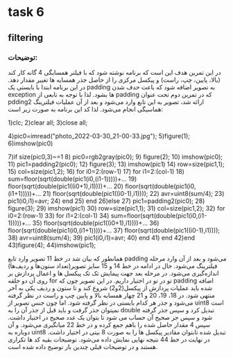 # task 6

## filtering

### توضیحات:
در این تمرین هدف این است که برنامه نوشته شود که با فیلتر همسایگی 4 گانه کار کند (بالا، پایین، چپ، راست) و پیکسل مرکزی را از حاصل جذر همسایه ها تغییر مقدار دهد. در این برنامه ابتدا با بایستی یک padding به تصویر اضافه شود که باعث حدف شدن exception ها بشود. لذا با توجه به تابعی از padding که در تمرین دوم تحت عنوان pdding2 ارائه شد، تصویر به این تابع وارد می‌شود و بعد از آن عملیات فیلترینگ هماسیگی انجام می‌شود. لذا کد این برنامه به ‌صورت زیر است:

1)clc;
2)clear all;
3)close all;


4)pic0=imread("photo_2022-03-30_21-00-33.jpg");
5)figure(1);
6)imshow(pic0)

7)if size(pic0,3)~=1
8)    pic0=rgb2gray(pic0);
9)    figure(2);
10)    imshow(pic0);
11)    pic1=padding2(pic0);
12)    figure(3);
13)    imshow(pic1)
14)    row=size(pic1,1);
15)    col=size(pic1,2);
16)    for i0=2:(row-1)
17)        for i1=2:(col-1)
18)            sum=floor(sqrt(double(pic1(i0,(i1-1)))))+...
19)                floor(sqrt(double(pic1((i0+1),i1))))+...
20)                floor(sqrt(double(pic1(i0,(i1+1)))))+...
21)                floor(sqrt(double(pic1((i0-1),i1))));
22)            avr=uint8(sum/4);
23)            pic1(i0,i1)=avr;
24)        end
25)    end
26)else
27)    pic1=padding2(pic0);
28)    figure(3);
29)    imshow(pic1)
30)    row=size(pic1,1);
31)    col=size(pic1,2);
32)    for i0=2:(row-1)
33)        for i1=2:(col-1)
34)            sum=floor(sqrt(double(pic1(i0,(i1-1)))))+...
35)                floor(sqrt(double(pic1((i0+1),i1))))+...
36)                floor(sqrt(double(pic1(i0,(i1+1)))))+...
37)                floor(sqrt(double(pic1((i0-1),i1))));
38)            avr=uint8(sum/4);
39)            pic1(i0,i1)=avr;
40)        end
41)    end
42)end
43)figure(4);
44)imshow(pic1);

همانطور که بیان شد در خط 11 تصویر وارد تابع padding می‌شود و بعد از آن وارد مرحله فیلترینگ می‌شود. حال در ادامه در خط 14 و 15 سایز تصویر(تعداد ستون‌ها و ردیف‌ها) اندازه‌گیری می‌شود. در مرحله بعد جهت پیمایش تک تک پیکسل ها و اعمال پردازش بر روی آن دو حلقه for تو در تو در اختیار داریم. در این تصویر چون که padding اضافه شده باید عملیات پردازش از پیکسل(2و2) شروع کند و تا ستون و ردیف یکی به آخر منتهی شود. در 18، 19، 20 و 21  چهار همسایه بالا و پایین چپ و راست در نظر گرفته می‌شود و جذر هر کدام بایستی در نظر گرفته شود. اما چون جنس تصویر از uint8 است نمیتوان جذر گرفت و باید قبل از جذر آن را به double تبدیل کرد و سپس جذر گرفته شود و سپس جز صحیح آن حساب می شود تا بتوان یک عدد صحیح در اختیار داشت. سپس 4 مقدار حاصل شده را باهم جمع کرده و در خط 22 میانگیری می‌شود. و آن دوباره به uint8 تبدیل شده تابتوان مقادیر پیکسل ها را به صورت 8 بیتی در اختیار داشت. در نهایت در خط 44 نتیجه نهایی نمایش داده می‌شود. توضیحات بقیه کد ها تکراری هستند و در توضیحات قبلی چندین بار توضیح داده شده است.
